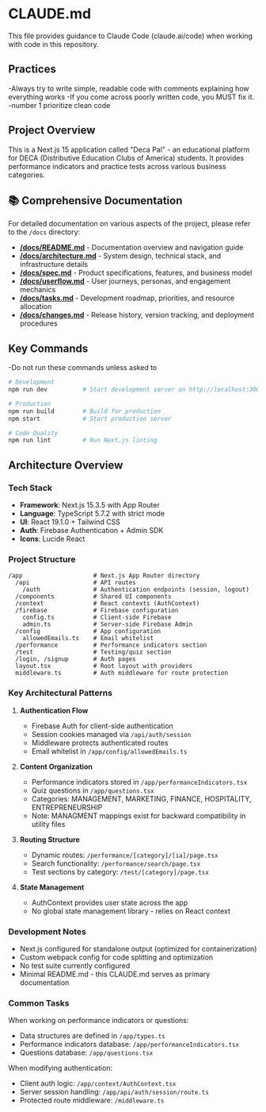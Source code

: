 # CLAUDE.md


This file provides guidance to Claude Code (claude.ai/code) when working with code in this repository.

## Practices
-Always try to write simple, readable code with comments explaining how everything works
-If you come across poorly written code, you MUST fix it.
-number 1 prioritize clean code

## Project Overview

This is a Next.js 15 application called "Deca Pal" - an educational platform for DECA (Distributive Education Clubs of America) students. It provides performance indicators and practice tests across various business categories.

## 📚 Comprehensive Documentation

For detailed documentation on various aspects of the project, please refer to the `/docs` directory:

- **[/docs/README.md](./docs/README.md)** - Documentation overview and navigation guide
- **[/docs/architecture.md](./docs/architecture.md)** - System design, technical stack, and infrastructure details
- **[/docs/spec.md](./docs/spec.md)** - Product specifications, features, and business model
- **[/docs/userflow.md](./docs/userflow.md)** - User journeys, personas, and engagement mechanics
- **[/docs/tasks.md](./docs/tasks.md)** - Development roadmap, priorities, and resource allocation
- **[/docs/changes.md](./docs/changes.md)** - Release history, version tracking, and deployment procedures

## Key Commands
-Do not run these commands unless asked to

```bash
# Development
npm run dev          # Start development server on http://localhost:3000

# Production
npm run build        # Build for production
npm start            # Start production server

# Code Quality
npm run lint         # Run Next.js linting
```

## Architecture Overview

### Tech Stack
- **Framework**: Next.js 15.3.5 with App Router
- **Language**: TypeScript 5.7.2 with strict mode
- **UI**: React 19.1.0 + Tailwind CSS
- **Auth**: Firebase Authentication + Admin SDK
- **Icons**: Lucide React

### Project Structure

```
/app                    # Next.js App Router directory
  /api                  # API routes
    /auth               # Authentication endpoints (session, logout)
  /components           # Shared UI components
  /context              # React contexts (AuthContext)
  /firebase             # Firebase configuration
    config.ts           # Client-side Firebase
    admin.ts            # Server-side Firebase Admin
  /config               # App configuration
    allowedEmails.ts    # Email whitelist
  /performance          # Performance indicators section
  /test                 # Testing/quiz section
  /login, /signup       # Auth pages
  layout.tsx            # Root layout with providers
  middleware.ts         # Auth middleware for route protection
```

### Key Architectural Patterns

1. **Authentication Flow**
   - Firebase Auth for client-side authentication
   - Session cookies managed via `/api/auth/session`
   - Middleware protects authenticated routes
   - Email whitelist in `/app/config/allowedEmails.ts`

2. **Content Organization**
   - Performance indicators stored in `/app/performanceIndicators.tsx`
   - Quiz questions in `/app/questions.tsx`
   - Categories: MANAGEMENT, MARKETING, FINANCE, HOSPITALITY, ENTREPRENEURSHIP
   - Note: MANAGMENT mappings exist for backward compatibility in utility files

3. **Routing Structure**
   - Dynamic routes: `/performance/[category]/[ia]/page.tsx`
   - Search functionality: `/performance/search/page.tsx`
   - Test sections by category: `/test/[category]/page.tsx`

4. **State Management**
   - AuthContext provides user state across the app
   - No global state management library - relies on React context

### Development Notes

- Next.js configured for standalone output (optimized for containerization)
- Custom webpack config for code splitting and optimization
- No test suite currently configured
- Minimal README.md - this CLAUDE.md serves as primary documentation

### Common Tasks

When working on performance indicators or questions:
- Data structures are defined in `/app/types.ts`
- Performance indicators database: `/app/performanceIndicators.tsx`
- Questions database: `/app/questions.tsx`

When modifying authentication:
- Client auth logic: `/app/context/AuthContext.tsx`
- Server session handling: `/app/api/auth/session/route.ts`
- Protected route middleware: `/middleware.ts`

